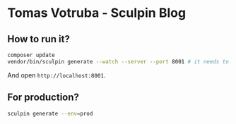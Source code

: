 # Tomas Votruba - Sculpin Blog

## How to run it?

```sh
composer update
vendor/bin/sculpin generate --watch --server --port 8001 # it needs to be run from vendor, to autoload all composer classes 
```

And open `http://localhost:8001`.

## For production?

```sh
sculpin generate --env=prod
```
